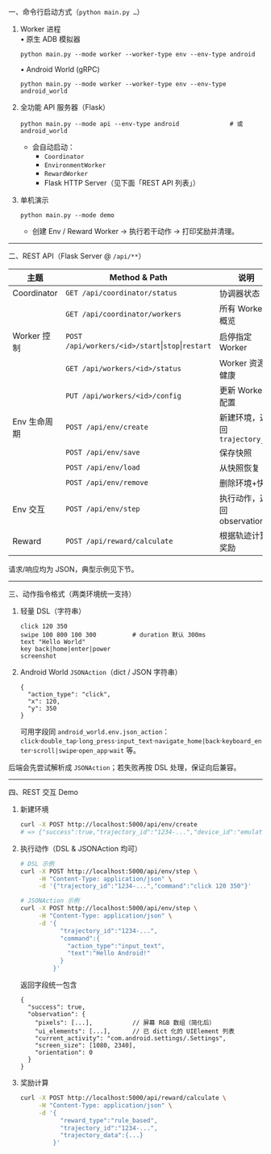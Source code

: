 一、命令行启动方式（`python main.py …`）

1. Worker 进程  
   • 原生 ADB 模拟器  
     ```
     python main.py --mode worker --worker-type env --env-type android
     ```  
   • Android World (gRPC)  
     ```
     python main.py --mode worker --worker-type env --env-type android_world
     ```

2. 全功能 API 服务器（Flask）  
   ```
   python main.py --mode api --env-type android              # 或 android_world
   ```
   - 会自动启动：
     - `Coordinator`
     - `EnvironmentWorker`
     - `RewardWorker`
     - Flask HTTP Server（见下面「REST API 列表」）

3. 单机演示  
   ```
   python main.py --mode demo
   ```
   - 创建 Env / Reward Worker → 执行若干动作 → 打印奖励并清理。

----------------------------------------------------------------
二、REST API（Flask Server @ `/api/**`）

| 主题 | Method & Path | 说明 |
|------|---------------|------|
| Coordinator | `GET /api/coordinator/status` | 协调器状态 |
|  | `GET /api/coordinator/workers` | 所有 Worker 概览 |
| Worker 控制 | `POST /api/workers/<id>/start`\|`stop`\|`restart` | 启停指定 Worker |
|  | `GET /api/workers/<id>/status` | Worker 资源&健康 |
|  | `PUT /api/workers/<id>/config` | 更新 Worker 配置 |
| Env 生命周期 | `POST /api/env/create` | 新建环境，返回 `trajectory_id` |
|  | `POST /api/env/save` | 保存快照 |
|  | `POST /api/env/load` | 从快照恢复 |
|  | `POST /api/env/remove` | 删除环境+快照 |
| Env 交互 | `POST /api/env/step` | 执行动作，返回 observation |
| Reward | `POST /api/reward/calculate` | 根据轨迹计算奖励 |

请求/响应均为 JSON，典型示例见下节。

----------------------------------------------------------------
三、动作指令格式（两类环境统一支持）

1. 轻量 DSL（字符串）  
   ```
   click 120 350
   swipe 100 800 100 300          # duration 默认 300ms
   text "Hello World"
   key back|home|enter|power
   screenshot
   ```
2. Android World `JSONAction`（dict / JSON 字符串）  
   ```jsonc
   {
     "action_type": "click",
     "x": 120,
     "y": 350
   }
   ```
   可用字段同 `android_world.env.json_action`：  
   `click`·`double_tap`·`long_press`·`input_text`·`navigate_home|back`·`keyboard_enter`·`scroll|swipe`·`open_app`·`wait` 等。

后端会先尝试解析成 `JSONAction`；若失败再按 DSL 处理，保证向后兼容。

----------------------------------------------------------------
四、REST 交互 Demo

1. 新建环境  
   ```bash
   curl -X POST http://localhost:5000/api/env/create
   # => {"success":true,"trajectory_id":"1234-...","device_id":"emulator-5554"}
   ```

2. 执行动作（DSL & JSONAction 均可）  
   ```bash
   # DSL 示例
   curl -X POST http://localhost:5000/api/env/step \
        -H "Content-Type: application/json" \
        -d '{"trajectory_id":"1234-...","command":"click 120 350"}'

   # JSONAction 示例
   curl -X POST http://localhost:5000/api/env/step \
        -H "Content-Type: application/json" \
        -d '{
              "trajectory_id":"1234-...",
              "command":{
                "action_type":"input_text",
                "text":"Hello Android!"
              }
            }'
   ```

   返回字段统一包含  
   ```jsonc
   {
     "success": true,
     "observation": {
       "pixels": [...],           // 屏幕 RGB 数组（简化后）
       "ui_elements": [...],      // 已 dict 化的 UIElement 列表
       "current_activity": "com.android.settings/.Settings",
       "screen_size": [1080, 2340],
       "orientation": 0
     }
   }
   ```

3. 奖励计算  
   ```bash
   curl -X POST http://localhost:5000/api/reward/calculate \
        -H "Content-Type: application/json" \
        -d '{
              "reward_type":"rule_based",
              "trajectory_id":"1234-...",
              "trajectory_data":{...}
            }'
   ```